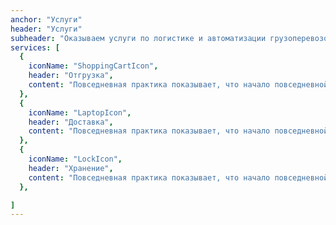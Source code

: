 ```yaml
---
anchor: "Услуги"
header: "Услуги"
subheader: "Оказываем услуги по логистике и автоматизации грузоперевозок. Оказываем услуги по логистике и автоматизации грузоперевозок. Оказываем услуги по логистике и автоматизации грузоперевозок. Оказываем услуги по логистике и автоматизации грузоперевозок."
services: [
  {
    iconName: "ShoppingCartIcon",
    header: "Отгрузка",
    content: "Повседневная практика показывает, что начало повседневной работы по формированию позиции создаёт предпосылки качественно новых шагов для всесторонне сбалансированных нововведений"
  },
  {
    iconName: "LaptopIcon",
    header: "Доставка",
    content: "Повседневная практика показывает, что начало повседневной работы по формированию позиции создаёт предпосылки качественно новых шагов для всесторонне сбалансированных нововведений"
  },
  {
    iconName: "LockIcon",
    header: "Хранение",
    content: "Повседневная практика показывает, что начало повседневной работы по формированию позиции создаёт предпосылки качественно новых шагов для всесторонне сбалансированных нововведений"
  },

]
---
```

